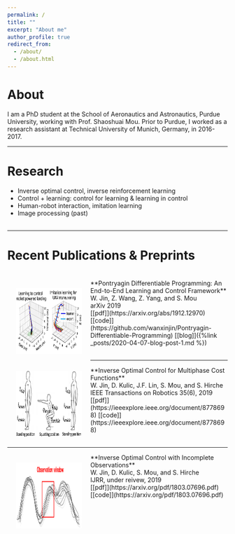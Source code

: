 ```yaml
---
permalink: /
title: ""
excerpt: "About me"
author_profile: true
redirect_from: 
  - /about/
  - /about.html
---
```


About
=====
I am a PhD student at the School of Aeronautics and Astronautics, Purdue University, working with Prof. Shaoshuai Mou. Prior to Purdue, I worked as a research assistant at Technical University of Munich, Germany, in 2016-2017.

-----


Research
======
* Inverse optimal control, inverse reinforcement learning 
* Control + learning: control for learning & learning in control
* Human-robot interaction, imitation learning
* Image processing (past) <br /><br />

-----







Recent Publications & Preprints
======
<p style="margin-bottom:1cm; margin-left: 0.5cm"> </p>

<img src="images/introexample.jpg" alt="Kitten" title="PDP" width="150px" height="150px" align="left" hspace="20" vspace="20" />
**Pontryagin Differentiable Programming: An End-to-End Learning and Control Framework** <br />
W. Jin, Z. Wang, Z. Yang, and S. Mou<br />
arXiv 2019 <br />
[[pdf]](https://arxiv.org/abs/1912.12970) [[code]](https://github.com/wanxinjin/Pontryagin-Differentiable-Programming) [[blog]]({%link _posts/2020-04-07-blog-post-1.md %})<br /><br />







-----


<img src="images/ioc_multiphase.jpg" alt="Kitten" title="IOC-Mutiphase" width="150px" height="150px" align="left" hspace="20" vspace="10"/>
**Inverse Optimal Control for Multiphase Cost Functions** <br />
W. Jin, D. Kulic, J.F. Lin, S. Mou, and S. Hirche <br />
IEEE Transactions on Robotics 35(6), 2019 <br />
[[pdf]](https://ieeexplore.ieee.org/document/8778698) [[code]](https://ieeexplore.ieee.org/document/8778698)<br /><br />




------


<!-- ![image](images/myicon.jpeg){: style="float: left" height="20px" width="150px"} -->
<img src="images/ioc.png" alt="Kitten" title="A cute kitten" width="150px" height="150px" align="left" hspace="20" vspace="20"/>
**Inverse Optimal Control with Incomplete Observations** <br />
W. Jin, D. Kulic, S. Mou, and S. Hirche <br />
IJRR, under reivew, 2019<br />
[[pdf]](https://arxiv.org/pdf/1803.07696.pdf) [[code]](https://arxiv.org/pdf/1803.07696.pdf)














